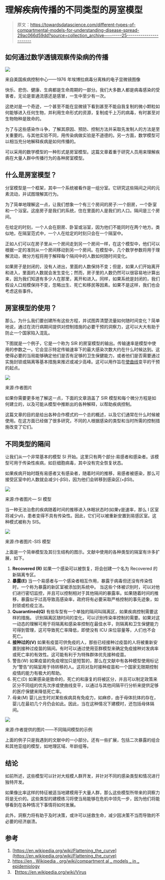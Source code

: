 # 理解疾病传播的不同类型的房室模型

> 原文：<https://towardsdatascience.com/different-types-of-compartmental-models-for-understanding-disease-spread-29ac066d59dd?source=collection_archive---------25----------------------->

## 如何通过数学透镜观察传染病的传播

![](img/d1216bc2df6c11c957adb67e012a62d3.png)

来自美国疾病控制中心——1976 年埃博拉病毒分离株的电子显微镜图像

快乐、悲伤、健康、生病都是生命周期的一部分。我们大多数人都是病毒感染的受害者，无论是普通流感还是感冒，一生中至少有一次。

这绝对是一个奇迹，一个甚至不能在显微镜下看到甚至不能自我复制的微小颗粒如何能够进入任何生物，并利用生命形式的资源，复制成千上万的病毒，有时甚至对生物物种是致命的。

为了与这些感染作斗争，了解其原因、预防、控制方法并采取先发制人的方法是至关重要的。与其他实验不同，用传染病做实验是不道德的。另一方面，数学模型可以相当充分地解释疾病是如何传播的。

可以采用的数学模型的一种形式是房室模型。这篇文章着重于研究人员用来理解疾病在大量人群中传播行为的各种房室模型。

## 什么是房室模型？

分室模型是一个框架，其中一个系统被看作是一组分室。它研究这些隔间之间的元素流动，并试图理解其行为。

为了简单地理解这一点，让我们想象一个有三个房间的房子:一个厨房，一个卧室和一个浴室。这座房子是我们的系统，住在里面的人是我们的人口。隔间是三个房间。

在给定的时刻，一个人会在厨房、卧室或浴室，因为他们不能同时在两个地方。类似地，在隔室范式中，一个人在给定的时刻只会在一个隔室中。

正如人们可以在房子里从一个房间走到另一个房间一样，在这个模型中，他们可以根据一定的准则从一个房间移动到另一个房间。在模型中，几个数学参数将用于理解流动，微分方程将用于解释每个隔间中的人数如何随时间变化。

如果房子是封闭的，没有人进出，里面的人数保持不变；但是，如果人们开始离开和进入，里面的人数就会发生变化；然而，房子里的人数仍然可以很容易地计算出来，因为我们知道有多少人在那里，离开和进入。同样，如果系统是封闭的，我们假设人口规模保持不变，忽略出生、死亡和移民等因素。如果不是这样，我们也会考虑这些事件。

## **房室模型的使用？**

那么，为什么我们要创建所有这些方程，并试图弄清楚流量如何随时间变化？简单地说，通过在流行病期间提供对控制措施的必要干预的洞察力，这可以大大有助于防止一个国家陷入混乱。

下图就是一个例子，它是一个称为 SIR 的房室模型的输出。传输速率是模型中使用的参数之一。它会显示特定传输速率下的最大感染次数大约在什么时候达到。这使得必要的当局能够确定他们是否有足够的卫生保健能力，或者他们是否需要通过实施封锁或隔离等基本措施来推迟或减少高峰。这可以用作旨在[使曲线](https://en.wikipedia.org/wiki/Flattening_the_curve)变平的干预的起点。

![](img/ac7ee13971940177b0e02b73e06ce7d0.png)

来源:作者图片

如果你需要更多地了解这一点，下面的文章涵盖了 SIR 模型和每个微分方程是如何建立的，以及可能从模型中推断出的各种解释，以帮助疾病控制。

</how-mathematics-can-aid-in-controlling-epidemics-1dfe986fa806>  

这篇文章的目的是给出各种合作模式的一个总的概述，以及它们通常在什么时候被使用。在这方面已经做了很多研究，不同的人根据感染的类型和当时所需的控制措施改变了它们。

## 不同类型的隔间

让我们从一个非常基本的模型 SI 开始。这里只有两个部分:易感者和感染者。该模型可用于传染性疾病，如巨细胞病毒，其中没有完全恢复状态。

如果疾病开始时既有易感者又有感染者，随着时间的推移，易感者被感染，那么可接受区室中的人数就会减少(-βSI)，因为他们会转移到感染区(+βSI)。

![](img/e1d4b1e48a233fc4f671c744576a65e2.png)

来源:作者图片— SI 模型

当一种无法治愈的疾病随着时间的推移进入休眠状态时(如果γ是速率，那么 I 区室将减少γI)，患者变得不具有传染性。因此，它们可以被重新安置到易感区室。这种模式被称为 SIS。

![](img/0dace2147ea4c3a61d9490e227b4e035.png)

来源:作者图片-SIS 模型

上面是一个简单模型及其衍生结构的图示。文献中使用的各种类型的隔室有许多扩展，如下。

1.  **Recovered (R)**
    如果一个感染可以被恢复，将会创建一个名为 Recovered 的新隔离专区。
2.  **暴露(E)** 当一个易感者与一个感染者相互作用，暴露于病毒但还没有传染性时，一个称为暴露的新区室被添加到系统中。
    当这些个体被识别时，可以对他们进行密切监控，并且可以控制相对于其他隔间的暴露率。如果随着时间的推移，暴露似乎过高导致高感染率，政府将有必要采取严格控制的事先迹象，如封锁或检疫立法。
3.  **Quarantined(Q)** 有些车型有一个单独的隔间叫隔离区，如果疾病控制需要这样的措施。
    识别隔离区随时间的变化，可以识别传染率控制的需要。如果对这一动态的理解可用于将隔离和感染率控制在最佳水平，则隔离和卫生保健能力可得到管理，这可导致死亡率降低，即使没有 ICU 床位容量等，人们也不会死亡。
4.  **接种过的(V)**
    如果有疫苗可供免疫的人，那些已经接种过疫苗的人将被重新安置到接种过疫苗的隔间。有时可以通过使用亚群模型来确定免疫接种对发病率或死亡率的有效性。这可能有利于为特殊群体优先接种疫苗。
5.  警告(W)
    如果疫苗的免疫增加只是短暂的，那么在文献中有各种模型使用标记为“警告”的隔室用于待转移的人。这将对及时接种疫苗和一个国家无限期控制疫情的能力有极大的帮助。
6.  死亡(D)
    如果感染是致命的，死亡的和康复的将被区分，并且可以制定政策来区分不同组的优先次序或使曲线变平，以通过与其他间隔平行分析来提供足够的医疗保健来降低死亡率。
7.  母亲(M)
    婴儿出生时对某些疾病具有免疫力，如麻疹，由于母体抗体的存在，婴儿在最初几个月仍会如此。因此，当在这种情况下建模时，还包括母体隔间。

![](img/2bd94f3e5656320c63609c34a746b287.png)

来源:作者提供的图片——不同隔间模型的示例

上面的例子只是我遇到的文献中的一小部分。还有一些扩展，包括二次暴露的组合和其他亚组的模型，如地理区域、年龄组等。

## 结论

如前所述，这些模型可以针对大规模人群开发，并针对不同的感染类型和情况进行独特开发。

如果像比率这样的特征被适当地建模用于大量人群，那么这些模型所带来的洞察力将是无价的。这些类型的建模练习将使当局能够在危机中领先一步，因为他们将能够看到在各种情况下事情将如何发展。

此外，洞察力将有助于及时决策，或许可以拯救生命，减少因决策不当而导致的不必要的经济崩溃。

## 参考

1.  [https://en.wikipedia.org/wiki/Flattening_the_curve](https://en.wikipedia.org/wiki/Flattening_the_curve)
2.  [https://en . Wikipedia . org/wiki/compartment al _ models _ in _ epidemiology](https://en.wikipedia.org/wiki/Compartmental_models_in_epidemiology)
3.  【https://en.wikipedia.org/wiki/Virus 